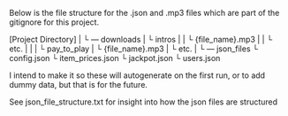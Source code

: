 Below is the file structure for the .json and .mp3 files which are part of the gitignore for this project.

[Project Directory]
    |
    └ — downloads
    |   └ intros
    |   |   └ {file_name}.mp3
    |   |   └ etc.
    |   |
    |   └ pay_to_play
    |       └ {file_name}.mp3
    |       └ etc.
    |
    └ — json_files
        └ config.json
        └ item_prices.json
        └ jackpot.json
        └ users.json


I intend to make it so these will autogenerate on the first run, or to add dummy data, but that is for the future.

See json_file_structure.txt for insight into how the json files are structured